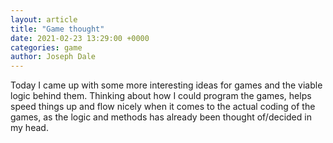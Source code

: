 ```yaml
---
layout: article
title: "Game thought"
date: 2021-02-23 13:29:00 +0000
categories: game
author: Joseph Dale
---
```


Today I came up with some more interesting ideas for games and the viable logic behind them. Thinking about how I could program the games, helps speed things up and flow nicely when it comes to the actual coding of the games, as the logic and methods has already been thought of/decided in my head.
